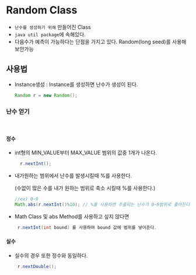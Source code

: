 
Random Class
====

 - `난수를 생성하기 위해` 만들어진 Class
 - `java util package`에 속해있다.
 - 다음수가 예측이 가능하다는 단점을 가지고 있다. Random(long seed)를 사용해 보안가능

## 사용법

- Instance생성 : Instance를 생성하면 난수가 생성이 된다.

  ```java
  Random r = new Random();
  ```

### 난수 얻기
<br>

#### 정수 

  - int형의 MIN_VALUE부터 MAX_VALUE 범위의 값중 1개가 나온다.

    ```java
      r.nextInt();
    ```

  -  내가원하는 범위에서 난수를 발생시킬때 %를 사용한다.

     (수없이 많은 수를 내가 원하는 범위로 축소 시킬때 %를 사용한다.)

      ```java
      //ex) 0~9
      Math.abs(r.nextInt()%10); // %를 사용하면 추출되는 난수가 0~9범위로 줄어든다.
      ```

  - Math Class 및 abs Method를 사용하고 싶지 않다면 

     ```java
      r.nextInt(int bound) 를 사용하여 bound 값에 범위를 넣어준다.
      ```

#### 실수 
  - 실수의 경우 또한 정수와 동일하다.
     ```java
      r.nextDouble(); 
      ```
